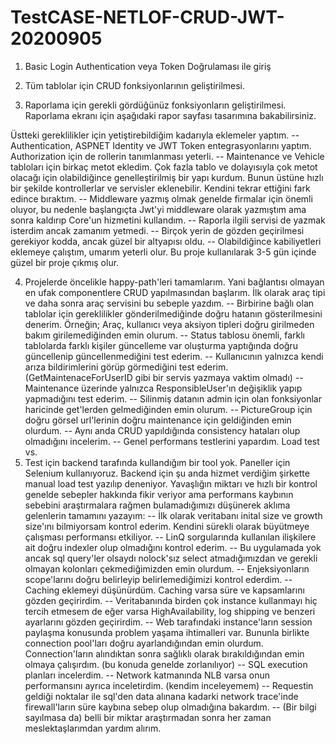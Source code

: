 # TestCASE-NETLOF-CRUD-JWT-20200905

1)	Basic Login Authentication veya Token Doğrulaması ile giriş

2)	Tüm tablolar için CRUD fonksiyonlarının geliştirilmesi.

3)	Raporlama için gerekli gördüğünüz fonksiyonların geliştirilmesi. Raporlama ekranı için aşağıdaki rapor sayfası tasarımına bakabilirsiniz. 

Üstteki gereklilikler için yetiştirebildiğim kadarıyla eklemeler yaptım. 
-- Authentication, ASPNET Identity ve JWT Token entegrasyonlarını yaptım. Authorization için de rollerin tanımlanması yeterli.
-- Maintenance ve Vehicle tabloları için birkaç metot ekledim. Çok fazla tablo ve dolayısıyla çok metot olacağı için olabildiğince genelleştirilmiş bir yapı kurdum. 
    Bunun üstüne hızlı bir şekilde kontrollerlar ve servisler eklenebilir. Kendini tekrar ettiğini fark edince bıraktım.
-- Middleware yazmış olmak genelde firmalar için önemli oluyor, bu nedenle başlangıçta Jwt'yi middleware olarak yazmıştım ama sonra kaldırıp Core'un hizmetini kullandım.
-- Raporla ilgili servisi de yazmak isterdim ancak zamanım yetmedi. 
-- Birçok yerin de gözden geçirilmesi gerekiyor kodda, ancak güzel bir altyapısı oldu.
-- Olabildiğince kabiliyetleri eklemeye çalıştım, umarım yeterli olur. Bu proje kullanılarak 3-5 gün içinde güzel bir proje çıkmış olur.

4) Projelerde öncelikle happy-path'leri tamamlarım. Yani bağlantısı olmayan en ufak componentlere CRUD yapılmasından başlarım. İlk olarak araç tipi ve daha sonra araç servisini bu sebeple yazdım. 
    -- Birbirine bağlı olan tablolar için gereklilikler gönderilmediğinde doğru hatanın gösterilmesini denerim. 
        Örneğin; Araç, kullanıcı veya aksiyon tipleri doğru girilmeden bakım girilemediğinden emin olurum.
    -- Status tablosu önemli, farklı tablolarda farklı kişiler güncelleme var oluşturma yaptığında doğru güncellenip güncellenmediğini test ederim.
    -- Kullanıcının yalnızca kendi arıza bildirimlerini görüp görmediğini test ederim. (GetMaintenaceForUserID gibi bir servis yazmaya vaktim olmadı)
    -- Maintenance üzerinde yalnızca ResponsibleUser'ın değişiklik yapıp yapmadığını test ederim.
    -- Silinmiş datanın admin için olan fonksiyonlar haricinde get'lerden gelmediğinden emin olurum.
	-- PictureGroup için doğru görsel url'lerinin doğru maintenance için geldiğinden emin olurdum.
	-- Aynı anda CRUD yapıldığında consistency hataları olup olmadığını incelerim.
	-- Genel performans testlerini yapardım. Load test vs.
5) Test için backend tarafında kullandığım bir tool yok. Paneller için Selenium kullanıyoruz. Backend için şu anda hizmet verdiğim şirkette manual load test yazılıp deneniyor. 
	Yavaşlığın miktarı ve hızlı bir kontrol genelde sebepler hakkında fikir veriyor ama performans kaybının sebebini araştırmalara rağmen bulamadığımızı düşünerek aklıma gelenlerin tamamını yazayım:
	-- İlk olarak veritabanı inital size ve growth size'ını bilmiyorsam kontrol ederim. Kendini sürekli olarak büyütmeye çalışması performansı etkiliyor.
	-- LinQ sorgularında kullanılan ilişkilere ait doğru indexler olup olmadığını kontrol ederim.
	-- Bu uygulamada yok ancak sql query'ler olsaydı nolock'sız select atmadığımızdan ve gerekli olmayan kolonları çekmediğimizden emin olurdum. 
	-- Enjeksiyonların scope'larını doğru belirleyip belirlemediğimizi kontrol ederdim.
	-- Caching eklemeyi düşünürdüm. Caching varsa süre ve kapsamlarını gözden geçirirdim.
	-- Veritabanında birden çok instance kullanmayı hiç tercih etmesem de eğer varsa HighAvailability, log shipping ve benzeri ayarlarını gözden geçirirdim. 
	-- Web tarafındaki instance'ların session paylaşma konusunda problem yaşama ihtimalleri var. Bununla birlikte connection pool'ları doğru ayarlandığından emin olurdum. Connection'ların alındıktan sonra sağlıklı olarak bırakıldığından emin olmaya çalışırdım. (bu konuda genelde zorlanılıyor)
	-- SQL execution planları incelerdim. 
	-- Network katmanında NLB varsa onun performansını ayrıca inceletirdim. (kendim inceleyemem)
	-- Requestin geldiği noktalar ile sql'den data alınana kadarki network trace'inde firewall'ların süre kaybına sebep olup olmadığına bakardım.
	-- (Bir bilgi sayılmasa da) belli bir miktar araştırmadan sonra her zaman meslektaşlarımdan yardım alırım. 
